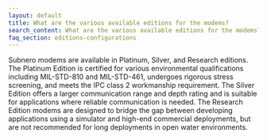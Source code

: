 ```yaml
---
layout: default
title: What are the various available editions for the modems?
search_content: What are the various available editions for the modems?
faq_section: editions-configurations
---
```


Subnero modems are available in Platinum, Silver, and Research editions. The Platinum Edition is certified for various environmental qualifications including MIL-STD-810 and MIL-STD-461, undergoes rigorous stress screening, and meets the IPC class 2 workmanship requirement. The Silver Edition offers a larger communication range and depth rating and is suitable for applications where reliable communication is needed. The Research Edition modems are designed to bridge the gap between developing applications using a simulator and high-end commercial deployments, but are not recommended for long deployments in open water environments.